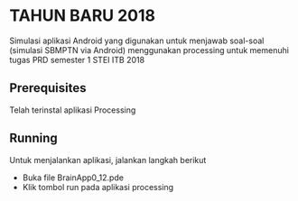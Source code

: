 # TAHUN BARU 2018
Simulasi aplikasi Android yang digunakan untuk menjawab soal-soal (simulasi SBMPTN via Android) menggunakan processing untuk memenuhi tugas PRD semester 1 STEI ITB 2018

## Prerequisites
Telah terinstal aplikasi Processing

## Running
Untuk menjalankan aplikasi, jalankan langkah berikut
* Buka file BrainApp0_12.pde
* Klik tombol run pada aplikasi processing